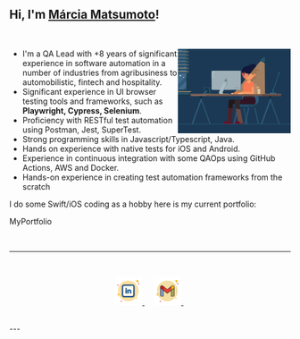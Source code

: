 
## Hi, I'm [Márcia Matsumoto](https://www.linkedin.com/in/tiemimatsumoto/)!

&nbsp;

<img width="40%" align="right" alt="Github" src="https://github.com/tihmatsumoto/tihmatsumoto/blob/main/assets/girl-working-computer.gif" />

- I'm a QA Lead with +8 years of significant experience in software automation in a number of industries from agribusiness to automobilistic, fintech and hospitality.
- Significant experience in UI browser testing tools and frameworks, such as <b>Playwright, Cypress, Selenium</b>.
- Proficiency with RESTful test automation using Postman, Jest, SuperTest.
- Strong programming skills in Javascript/Typescript, Java.
- Hands on experience with native tests for iOS and Android.
- Experience in continuous integration with some QAOps using GitHub Actions, AWS and Docker.
- Hands-on experience in creating test automation frameworks from the scratch

I do some Swift/iOS coding as a hobby here is my current portfolio:

MyPortfolio

&nbsp;

---
<br/>
<p align="center">
  <a href="https://www.linkedin.com/in/tihmatsumoto/">
    <img alt="Márcia Matsumoto | Linkedin" width="50px" src="https://github.com/tihmatsumoto/tihmatsumoto/blob/main/assets/icons8-linkedin.svg" />
  </a> &nbsp; &nbsp;
  <a href="mailto:tiemi.matsumoto@gmail.com">
    <img alt="Márcia Matsumoto | Gmail" width="50px" src="https://github.com/tihmatsumoto/tihmatsumoto/blob/main/assets/icons8-gmail.svg" />
  </a> &nbsp;
</p>
<br/>
---
